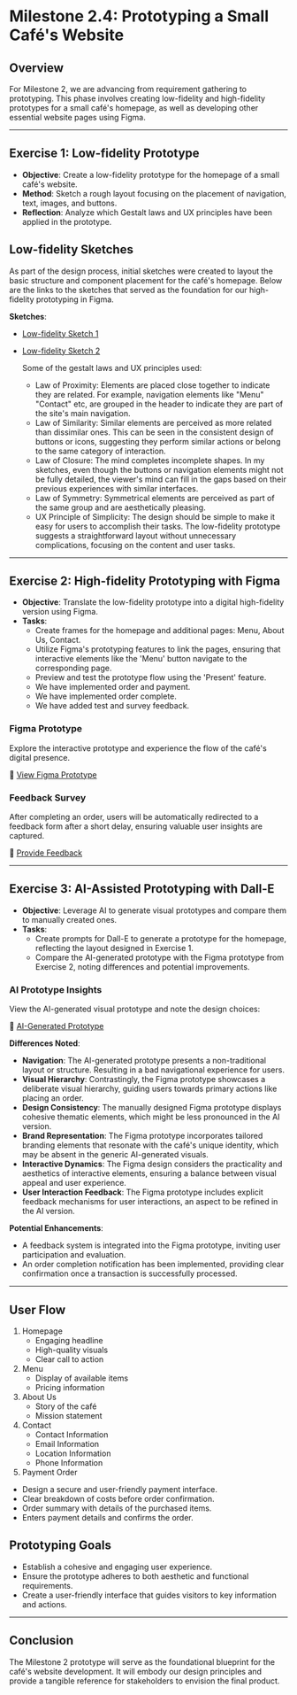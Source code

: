 # Milestone 2.4: Prototyping a Small Café's Website

## Overview

For Milestone 2, we are advancing from requirement gathering to prototyping. This phase involves creating low-fidelity and high-fidelity prototypes for a small café's homepage, as well as developing other essential website pages using Figma.

---

## Exercise 1: Low-fidelity Prototype

- **Objective**: Create a low-fidelity prototype for the homepage of a small café's website.
- **Method**: Sketch a rough layout focusing on the placement of navigation, text, images, and buttons.
- **Reflection**: Analyze which Gestalt laws and UX principles have been applied in the prototype.

## Low-fidelity Sketches

As part of the design process, initial sketches were created to layout the basic structure and component placement for the café's homepage. Below are the links to the sketches that served as the foundation for our high-fidelity prototyping in Figma.

**Sketches**:
- [Low-fidelity Sketch 1](https://dubium.no/Milestone2/Low_Fidelity_1.jpg)
- [Low-fidelity Sketch 2](https://dubium.no/Milestone2/Low_Fidelity_2.jpg)

  
  Some of the gestalt laws and UX principles used:
  
  - Law of Proximity: Elements are placed close together to indicate they are related. For example, navigation elements like "Menu" "Contact" etc, are grouped in the header to indicate they are part of the site's main navigation.
  - Law of Similarity: Similar elements are perceived as more related than dissimilar ones. This can be seen in the consistent design of buttons or icons, suggesting they perform similar actions or belong to the same category of interaction.
  - Law of Closure: The mind completes incomplete shapes. In my sketches, even though the buttons or navigation elements might not be fully detailed, the viewer's mind can fill in the gaps based on their previous experiences with similar interfaces.
  - Law of Symmetry: Symmetrical elements are perceived as part of the same group and are aesthetically pleasing.
  - UX Principle of Simplicity: The design should be simple to make it easy for users to accomplish their tasks. The low-fidelity prototype suggests a straightforward layout without unnecessary complications, focusing on the content and user tasks.

---

## Exercise 2: High-fidelity Prototyping with Figma

- **Objective**: Translate the low-fidelity prototype into a digital high-fidelity version using Figma.
- **Tasks**:
  - Create frames for the homepage and additional pages: Menu, About Us, Contact.
  - Utilize Figma's prototyping features to link the pages, ensuring that interactive elements like the 'Menu' button navigate to the corresponding page.
  - Preview and test the prototype flow using the 'Present' feature.
  - We have implemented order and payment.
  - We have implemented order complete.
  - We have added test and survey feedback.
 
### Figma Prototype
Explore the interactive prototype and experience the flow of the café's digital presence.

🔗 [View Figma Prototype](https://www.figma.com/file/W0gSJt9VQK4jPbEfDpLFdr/Cafe?type=design&node-id=0-1&mode=design)

### Feedback Survey
After completing an order, users will be automatically redirected to a feedback form after a short delay, ensuring valuable user insights are captured.

🔗 [Provide Feedback](https://app.formbricks.com/s/clsupqm980cg2tluwt4oouf7m)

---

## Exercise 3: AI-Assisted Prototyping with Dall-E

- **Objective**: Leverage AI to generate visual prototypes and compare them to manually created ones.
- **Tasks**:
  - Create prompts for Dall-E to generate a prototype for the homepage, reflecting the layout designed in Exercise 1.
  - Compare the AI-generated prototype with the Figma prototype from Exercise 2, noting differences and potential improvements.


### AI Prototype Insights

View the AI-generated visual prototype and note the design choices:

🔗 [AI-Generated Prototype](https://dubium.no/Milestone2/DALL_E_Prompt_Exercise_1.webp)

**Differences Noted**:
- **Navigation**: The AI-generated prototype presents a non-traditional layout or structure. Resulting in a bad navigational experience for users.
- **Visual Hierarchy**: Contrastingly, the Figma prototype showcases a deliberate visual hierarchy, guiding users towards primary actions like placing an order.
- **Design Consistency**: The manually designed Figma prototype displays cohesive thematic elements, which might be less pronounced in the AI version.
- **Brand Representation**: The Figma prototype incorporates tailored branding elements that resonate with the café's unique identity, which may be absent in the generic AI-generated visuals.
- **Interactive Dynamics**: The Figma design considers the practicality and aesthetics of interactive elements, ensuring a balance between visual appeal and user experience.
- **User Interaction Feedback**: The Figma prototype includes explicit feedback mechanisms for user interactions, an aspect to be refined in the AI version.

**Potential Enhancements**:
- A feedback system is integrated into the Figma prototype, inviting user participation and evaluation.
- An order completion notification has been implemented, providing clear confirmation once a transaction is successfully processed.

---

## User Flow

1. Homepage
   - Engaging headline
   - High-quality visuals
   - Clear call to action
2. Menu
   - Display of available items
   - Pricing information
3. About Us
   - Story of the café
   - Mission statement
4. Contact
   - Contact Information
   - Email Information
   - Location Information
   - Phone Information
5. Payment Order
  - Design a secure and user-friendly payment interface.
  - Clear breakdown of costs before order confirmation.
  - Order summary with details of the purchased items.
  - Enters payment details and confirms the order.






## Prototyping Goals

- Establish a cohesive and engaging user experience.
- Ensure the prototype adheres to both aesthetic and functional requirements.
- Create a user-friendly interface that guides visitors to key information and actions.

---

## Conclusion

The Milestone 2 prototype will serve as the foundational blueprint for the café's website development. It will embody our design principles and provide a tangible reference for stakeholders to envision the final product.

